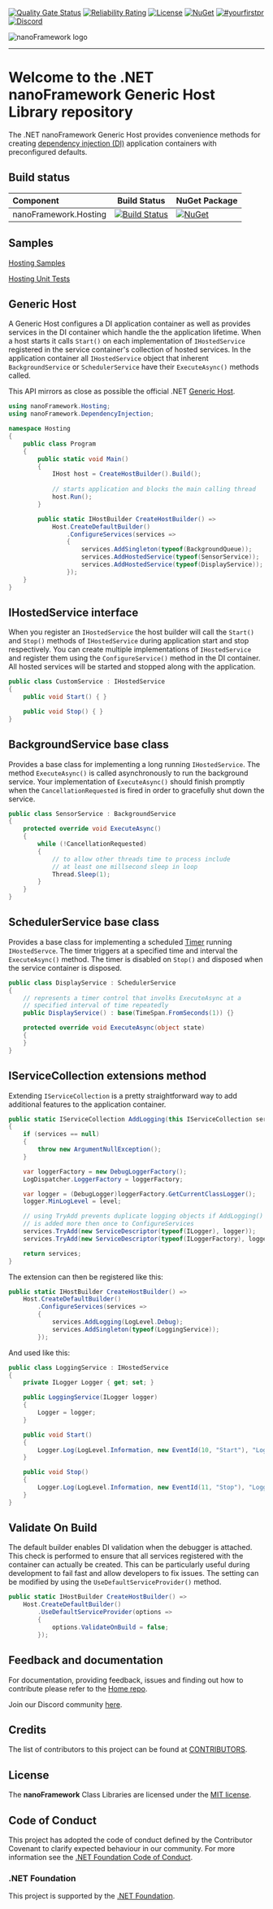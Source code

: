 [![Quality Gate Status](https://sonarcloud.io/api/project_badges/measure?project=nanoframework_nanoFramework.Hosting&metric=alert_status)](https://sonarcloud.io/dashboard?id=nanoframework_nanoFramework.Hosting) [![Reliability Rating](https://sonarcloud.io/api/project_badges/measure?project=nanoframework_nanoFramework.Hosting&metric=reliability_rating)](https://sonarcloud.io/dashboard?id=nanoframework_nanoFramework.Hosting) [![License](https://img.shields.io/badge/License-MIT-blue.svg)](LICENSE) [![NuGet](https://img.shields.io/nuget/dt/nanoFramework.Hosting.svg?label=NuGet&style=flat&logo=nuget)](https://www.nuget.org/packages/nanoFramework.Hosting/) [![#yourfirstpr](https://img.shields.io/badge/first--timers--only-friendly-blue.svg)](https://github.com/nanoframework/Home/blob/main/CONTRIBUTING.md) [![Discord](https://img.shields.io/discord/478725473862549535.svg?logo=discord&logoColor=white&label=Discord&color=7289DA)](https://discord.gg/gCyBu8T)

![nanoFramework logo](https://raw.githubusercontent.com/nanoframework/Home/main/resources/logo/nanoFramework-repo-logo.png)

-----

# Welcome to the .NET nanoFramework Generic Host Library repository
The .NET nanoFramework Generic Host provides convenience methods for creating [dependency injection (DI)](https://github.com/nanoframework/nanoFramework.DependencyInjection/tree/main) application containers with preconfigured defaults.

## Build status

| Component | Build Status | NuGet Package |
|:-|---|---|
| nanoFramework.Hosting | [![Build Status](https://dev.azure.com/nanoframework/nanoFramework.Hosting/_apis/build/status/nanoFramework.Hosting?branchName=main)](https://dev.azure.com/nanoframework/nanoFramework.Hosting/_build/latest?definitionId=96&branchName=main) | [![NuGet](https://img.shields.io/nuget/v/nanoFramework.Hosting.svg?label=NuGet&style=flat&logo=nuget)](https://www.nuget.org/packages/nanoFramework.Hosting/) |

## Samples

[Hosting Samples](https://github.com/nanoframework/Samples/tree/main/samples/Hosting)

[Hosting Unit Tests](https://github.com/nanoframework/nanoFramework.Hosting/tree/main/tests)

## Generic Host
A Generic Host configures a DI application container as well as provides services in the DI container which handle the the application lifetime. When a host starts it calls `Start()` on each implementation of `IHostedService` registered in the service container's collection of hosted services. In the application container all `IHostedService` object that inherent `BackgroundService` or `SchedulerService` have their `ExecuteAsync()` methods called.

This API mirrors as close as possible the official .NET 
[Generic Host](https://docs.microsoft.com/en-us/dotnet/core/extensions/generic-host).

```csharp
using nanoFramework.Hosting;
using nanoFramework.DependencyInjection;

namespace Hosting
{
    public class Program
    {
        public static void Main()
        {
            IHost host = CreateHostBuilder().Build();
            
            // starts application and blocks the main calling thread 
            host.Run();
        }

        public static IHostBuilder CreateHostBuilder() =>
            Host.CreateDefaultBuilder()
                .ConfigureServices(services =>
                {
                    services.AddSingleton(typeof(BackgroundQueue));
                    services.AddHostedService(typeof(SensorService));
                    services.AddHostedService(typeof(DisplayService));
                });
    }
}
```

## IHostedService interface

When you register an `IHostedService` the host builder will call the `Start()` and `Stop()` methods of `IHostedService` during application start and stop respectively. You can create multiple implementations of `IHostedService` and register them using the `ConfigureService()` method in the DI container. All hosted services will be started and stopped along with the application.

```csharp
public class CustomService : IHostedService
{
    public void Start() { }

    public void Stop() { }
}
```

## BackgroundService base class

Provides a base class for implementing a long running `IHostedService`. The method `ExecuteAsync()` is called asynchronously to run the background service. Your implementation of `ExecuteAsync()` should finish promptly when the `CancellationRequested` is fired in order to gracefully shut down the service.

```csharp
public class SensorService : BackgroundService
{
    protected override void ExecuteAsync()
    {
        while (!CancellationRequested)
        {
            // to allow other threads time to process include 
            // at least one millsecond sleep in loop
            Thread.Sleep(1);
        }
    }
}
```

## SchedulerService base class

 Provides a base class for implementing a scheduled [Timer](https://docs.nanoframework.net/api/System.Threading.Timer.html) running `IHostedServce`. The timer triggers at a specified time and interval the `ExecuteAsync()` method. The timer is disabled on `Stop()` and disposed when the service container is disposed.

```csharp
public class DisplayService : SchedulerService
{
    // represents a timer control that involks ExecuteAsync at a 
    // specified interval of time repeatedly
    public DisplayService() : base(TimeSpan.FromSeconds(1)) {}

    protected override void ExecuteAsync(object state)
    {   
    }
}
```

## IServiceCollection extensions method

Extending `IServiceCollection` is a pretty straightforward way to add additional features to the application container.

```csharp
public static IServiceCollection AddLogging(this IServiceCollection services, LogLevel level)
{
    if (services == null)
    {
        throw new ArgumentNullException();
    }

    var loggerFactory = new DebugLoggerFactory();
    LogDispatcher.LoggerFactory = loggerFactory;

    var logger = (DebugLogger)loggerFactory.GetCurrentClassLogger();
    logger.MinLogLevel = level;

    // using TryAdd prevents duplicate logging objects if AddLogging() 
    // is added more then once to ConfigureServices
    services.TryAdd(new ServiceDescriptor(typeof(ILogger), logger));
    services.TryAdd(new ServiceDescriptor(typeof(ILoggerFactory), loggerFactory));

    return services;
}
```

The extension can then be registered like this:

```csharp
public static IHostBuilder CreateHostBuilder() =>
    Host.CreateDefaultBuilder()
        .ConfigureServices(services =>
        {
            services.AddLogging(LogLevel.Debug);
            services.AddSingleton(typeof(LoggingService));
        });
```

And used like this:

```csharp
public class LoggingService : IHostedService
{
    private ILogger Logger { get; set; }

    public LoggingService(ILogger logger)
    {
        Logger = logger;
    }

    public void Start()
    {
        Logger.Log(LogLevel.Information, new EventId(10, "Start"), "Logging started", null);
    }

    public void Stop()
    {
        Logger.Log(LogLevel.Information, new EventId(11, "Stop"), "Logging stopped", null);
    }
}
```

## Validate On Build

The default builder enables DI validation when the debugger is attached. This check is performed to ensure that all services registered with the container can actually be created. This can be particularly useful during development to fail fast and allow developers to fix issues. The setting can be modified by using the `UseDefaultServiceProvider()` method.

```csharp
public static IHostBuilder CreateHostBuilder() =>
    Host.CreateDefaultBuilder()
        .UseDefaultServiceProvider(options =>
        {
            options.ValidateOnBuild = false;
        });
```

## Feedback and documentation

For documentation, providing feedback, issues and finding out how to contribute please refer to the [Home repo](https://github.com/nanoframework/Home).

Join our Discord community [here](https://discord.gg/gCyBu8T).

## Credits

The list of contributors to this project can be found at [CONTRIBUTORS](https://github.com/nanoframework/Home/blob/main/CONTRIBUTORS.md).

## License

The **nanoFramework** Class Libraries are licensed under the [MIT license](LICENSE.md).

## Code of Conduct

This project has adopted the code of conduct defined by the Contributor Covenant to clarify expected behaviour in our community.
For more information see the [.NET Foundation Code of Conduct](https://dotnetfoundation.org/code-of-conduct).

### .NET Foundation

This project is supported by the [.NET Foundation](https://dotnetfoundation.org).